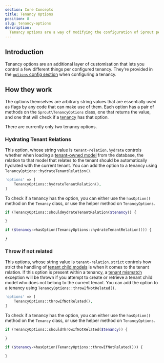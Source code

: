 ```yaml
---
section: Core Concepts
title: Tenancy Options
position: 8
slug: tenancy-options
description:
  Tenancy options are a way of modifying the configuration of Sprout per tenancy.
---
```


## Introduction

Tenancy options are an additional layer of customisation that lets you control a few different things per configured
tenancy.
They're provided in the [`options` config section](configuration#tenancy-options) when configuring a tenancy.

## How they work

The options themselves are arbitrary string values
that are essentially used as flags by any code that can make use of them.
Each option has a pair of methods on the `Sprout\TenancyOptions` class,
one that returns the value, and one that will check if a [tenancy](tenancies) has that option.

There are currently only two tenancy options.

### Hydrating Tenant Relations

This option, whose string value is `tenant-relation.hydrate` controls whether when loading
a [tenant-owned model](tenant-child-models) from the database,
the relation to that model that relates to the tenant should be automatically hydrated with the current tenant.
You can add the option to a tenancy using `TenancyOptions::hydrateTenantRelation()`.

```php
'options' => [
    TenancyOptions::hydrateTenantRelation(),
]
```

To check if a tenancy has the option, you can either use the `hasOption()` method on the `Tenancy` class,
or use the helper method on `TenancyOptions`.

```php
if (TenancyOptions::shouldHydrateTenantRelation($tenancy)) {

}

if ($tenancy->hasOption(TenancyOptions::hydrateTenantRelation())) {

}
```

### Throw if not related

This options, whose string value is `tenant-relation.strict` controls how strict the handling
of [tenant child models](tenant-child-models) is when it comes to the tenant relation.
If this option is present within a tenancy,
a [tenant mismatch](exceptions#tenant-mismatch) exception will be thrown
if you attempt to create or retrieve a tenant child model who does not belong to the current tenant.
You can add the option to a tenancy using `TenancyOptions::throwIfNotRelated()`.

```php
'options' => [
    TenancyOptions::throwIfNotRelated(),
]
```

To check if a tenancy has the option, you can either use the `hasOption()` method on the `Tenancy` class,
or use the helper method on `TenancyOptions`.

```php
if (TenancyOptions::shouldThrowIfNotRelated($tenancy)) {

}

if ($tenancy->hasOption(TenancyOptions::throwIfNotRelated())) {

}
```
